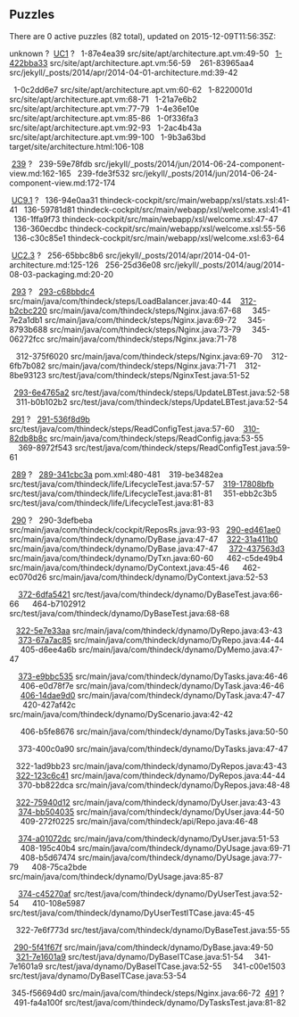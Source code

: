 ## Puzzles

There are 0 active puzzles (82 total), updated on 2015-12-09T11:56:35Z:

unknown ?
&nbsp;[UC1](https://github.com/yegor256/thindeck/issues/1) ?
&nbsp;&nbsp;1-87e4ea39 src/site/apt/architecture.apt.vm:49-50
&nbsp;&nbsp;[1-422bba33](https://github.com/yegor256/thindeck/issues/261) src/site/apt/architecture.apt.vm:56-59
&nbsp;&nbsp;&nbsp;261-83965aa4 src/jekyll/_posts/2014/apr/2014-04-01-architecture.md:39-42

&nbsp;&nbsp;1-0c2dd6e7 src/site/apt/architecture.apt.vm:60-62
&nbsp;&nbsp;1-8220001d src/site/apt/architecture.apt.vm:68-71
&nbsp;&nbsp;1-21a7e6b2 src/site/apt/architecture.apt.vm:77-79
&nbsp;&nbsp;1-4e36e10e src/site/apt/architecture.apt.vm:85-86
&nbsp;&nbsp;1-0f336fa3 src/site/apt/architecture.apt.vm:92-93
&nbsp;&nbsp;1-2ac4b43a src/site/apt/architecture.apt.vm:99-100
&nbsp;&nbsp;1-9b3a63bd target/site/architecture.html:106-108

&nbsp;[239](https://github.com/yegor256/thindeck/issues/239) ?
&nbsp;&nbsp;239-59e78fdb src/jekyll/_posts/2014/jun/2014-06-24-component-view.md:162-165
&nbsp;&nbsp;239-fde3f532 src/jekyll/_posts/2014/jun/2014-06-24-component-view.md:172-174

&nbsp;[UC9.1](https://github.com/yegor256/thindeck/issues/136) ?
&nbsp;&nbsp;136-94e0aa31 thindeck-cockpit/src/main/webapp/xsl/stats.xsl:41-41
&nbsp;&nbsp;136-59781d81 thindeck-cockpit/src/main/webapp/xsl/welcome.xsl:41-41
&nbsp;&nbsp;136-1ffa9f73 thindeck-cockpit/src/main/webapp/xsl/welcome.xsl:47-47
&nbsp;&nbsp;136-360ecdbc thindeck-cockpit/src/main/webapp/xsl/welcome.xsl:55-56
&nbsp;&nbsp;136-c30c85e1 thindeck-cockpit/src/main/webapp/xsl/welcome.xsl:63-64

&nbsp;[UC2.3](https://github.com/yegor256/thindeck/issues/256) ?
&nbsp;&nbsp;256-65bbc8b6 src/jekyll/_posts/2014/apr/2014-04-01-architecture.md:125-126
&nbsp;&nbsp;256-25d36e08 src/jekyll/_posts/2014/aug/2014-08-03-packaging.md:20-20

&nbsp;[293](https://github.com/yegor256/thindeck/issues/293) ?
&nbsp;&nbsp;[293-c68bbdc4](https://github.com/yegor256/thindeck/issues/312) src/main/java/com/thindeck/steps/LoadBalancer.java:40-44
&nbsp;&nbsp;&nbsp;[312-b2cbc220](https://github.com/yegor256/thindeck/issues/345) src/main/java/com/thindeck/steps/Nginx.java:67-68
&nbsp;&nbsp;&nbsp;&nbsp;345-7e2a1db1 src/main/java/com/thindeck/steps/Nginx.java:69-72
&nbsp;&nbsp;&nbsp;&nbsp;345-8793b688 src/main/java/com/thindeck/steps/Nginx.java:73-79
&nbsp;&nbsp;&nbsp;&nbsp;345-06272fcc src/main/java/com/thindeck/steps/Nginx.java:71-78

&nbsp;&nbsp;&nbsp;312-375f6020 src/main/java/com/thindeck/steps/Nginx.java:69-70
&nbsp;&nbsp;&nbsp;312-6fb7b082 src/main/java/com/thindeck/steps/Nginx.java:71-71
&nbsp;&nbsp;&nbsp;312-8be93123 src/test/java/com/thindeck/steps/NginxTest.java:51-52

&nbsp;&nbsp;[293-6e4765a2](https://github.com/yegor256/thindeck/issues/311) src/test/java/com/thindeck/steps/UpdateLBTest.java:52-58
&nbsp;&nbsp;&nbsp;311-b0b102b2 src/test/java/com/thindeck/steps/UpdateLBTest.java:52-54


&nbsp;[291](https://github.com/yegor256/thindeck/issues/291) ?
&nbsp;&nbsp;[291-536f8d9b](https://github.com/yegor256/thindeck/issues/310) src/test/java/com/thindeck/steps/ReadConfigTest.java:57-60
&nbsp;&nbsp;&nbsp;[310-82db8b8c](https://github.com/yegor256/thindeck/issues/369) src/main/java/com/thindeck/steps/ReadConfig.java:53-55
&nbsp;&nbsp;&nbsp;&nbsp;369-8972f543 src/test/java/com/thindeck/steps/ReadConfigTest.java:59-61



&nbsp;[289](https://github.com/yegor256/thindeck/issues/289) ?
&nbsp;&nbsp;[289-341cbc3a](https://github.com/yegor256/thindeck/issues/319) pom.xml:480-481
&nbsp;&nbsp;&nbsp;319-be3482ea src/test/java/com/thindeck/life/LifecycleTest.java:57-57
&nbsp;&nbsp;&nbsp;[319-17808bfb](https://github.com/yegor256/thindeck/issues/351) src/test/java/com/thindeck/life/LifecycleTest.java:81-81
&nbsp;&nbsp;&nbsp;&nbsp;351-ebb2c3b5 src/test/java/com/thindeck/life/LifecycleTest.java:81-83



&nbsp;[290](https://github.com/yegor256/thindeck/issues/290) ?
&nbsp;&nbsp;290-3defbeba src/main/java/com/thindeck/cockpit/ReposRs.java:93-93
&nbsp;&nbsp;[290-ed461ae0](https://github.com/yegor256/thindeck/issues/322) src/main/java/com/thindeck/dynamo/DyBase.java:47-47
&nbsp;&nbsp;&nbsp;[322-31a411b0](https://github.com/yegor256/thindeck/issues/372) src/main/java/com/thindeck/dynamo/DyBase.java:47-47
&nbsp;&nbsp;&nbsp;&nbsp;[372-437563d3](https://github.com/yegor256/thindeck/issues/462) src/main/java/com/thindeck/dynamo/DyTxn.java:60-60
&nbsp;&nbsp;&nbsp;&nbsp;&nbsp;462-c5de49b4 src/main/java/com/thindeck/dynamo/DyContext.java:45-46
&nbsp;&nbsp;&nbsp;&nbsp;&nbsp;462-ec070d26 src/main/java/com/thindeck/dynamo/DyContext.java:52-53

&nbsp;&nbsp;&nbsp;&nbsp;[372-6dfa5421](https://github.com/yegor256/thindeck/issues/464) src/test/java/com/thindeck/dynamo/DyBaseTest.java:66-66
&nbsp;&nbsp;&nbsp;&nbsp;&nbsp;464-b7102912 src/test/java/com/thindeck/dynamo/DyBaseTest.java:68-68


&nbsp;&nbsp;&nbsp;[322-5e7e33aa](https://github.com/yegor256/thindeck/issues/373) src/main/java/com/thindeck/dynamo/DyRepo.java:43-43
&nbsp;&nbsp;&nbsp;&nbsp;[373-67a7ac85](https://github.com/yegor256/thindeck/issues/405) src/main/java/com/thindeck/dynamo/DyRepo.java:44-44
&nbsp;&nbsp;&nbsp;&nbsp;&nbsp;405-d6ee4a6b src/main/java/com/thindeck/dynamo/DyMemo.java:47-47

&nbsp;&nbsp;&nbsp;&nbsp;[373-e9bbc535](https://github.com/yegor256/thindeck/issues/406) src/main/java/com/thindeck/dynamo/DyTasks.java:46-46
&nbsp;&nbsp;&nbsp;&nbsp;&nbsp;406-e0d78f7e src/main/java/com/thindeck/dynamo/DyTask.java:46-46
&nbsp;&nbsp;&nbsp;&nbsp;&nbsp;[406-14dae9d0](https://github.com/yegor256/thindeck/issues/420) src/main/java/com/thindeck/dynamo/DyTask.java:47-47
&nbsp;&nbsp;&nbsp;&nbsp;&nbsp;&nbsp;420-427af42c src/main/java/com/thindeck/dynamo/DyScenario.java:42-42

&nbsp;&nbsp;&nbsp;&nbsp;&nbsp;406-b5fe8676 src/main/java/com/thindeck/dynamo/DyTasks.java:50-50

&nbsp;&nbsp;&nbsp;&nbsp;373-400c0a90 src/main/java/com/thindeck/dynamo/DyTasks.java:47-47

&nbsp;&nbsp;&nbsp;322-1ad9bb23 src/main/java/com/thindeck/dynamo/DyRepos.java:43-43
&nbsp;&nbsp;&nbsp;[322-123c6c41](https://github.com/yegor256/thindeck/issues/370) src/main/java/com/thindeck/dynamo/DyRepos.java:44-44
&nbsp;&nbsp;&nbsp;&nbsp;370-bb822dca src/main/java/com/thindeck/dynamo/DyRepos.java:48-48

&nbsp;&nbsp;&nbsp;[322-75940d12](https://github.com/yegor256/thindeck/issues/374) src/main/java/com/thindeck/dynamo/DyUser.java:43-43
&nbsp;&nbsp;&nbsp;&nbsp;[374-bb504035](https://github.com/yegor256/thindeck/issues/409) src/main/java/com/thindeck/dynamo/DyUser.java:44-50
&nbsp;&nbsp;&nbsp;&nbsp;&nbsp;409-272f0225 src/main/java/com/thindeck/api/Repo.java:46-48

&nbsp;&nbsp;&nbsp;&nbsp;[374-a01072dc](https://github.com/yegor256/thindeck/issues/408) src/main/java/com/thindeck/dynamo/DyUser.java:51-53
&nbsp;&nbsp;&nbsp;&nbsp;&nbsp;408-195c40b4 src/main/java/com/thindeck/dynamo/DyUsage.java:69-71
&nbsp;&nbsp;&nbsp;&nbsp;&nbsp;408-b5d67474 src/main/java/com/thindeck/dynamo/DyUsage.java:77-79
&nbsp;&nbsp;&nbsp;&nbsp;&nbsp;408-75ca2bde src/main/java/com/thindeck/dynamo/DyUsage.java:85-87

&nbsp;&nbsp;&nbsp;&nbsp;[374-c45270af](https://github.com/yegor256/thindeck/issues/410) src/test/java/com/thindeck/dynamo/DyUserTest.java:52-54
&nbsp;&nbsp;&nbsp;&nbsp;&nbsp;410-108e5987 src/test/java/com/thindeck/dynamo/DyUserTestITCase.java:45-45


&nbsp;&nbsp;&nbsp;322-7e6f773d src/test/java/com/thindeck/dynamo/DyBaseTest.java:55-55

&nbsp;&nbsp;[290-5f41f67f](https://github.com/yegor256/thindeck/issues/321) src/main/java/com/thindeck/dynamo/DyBase.java:49-50
&nbsp;&nbsp;&nbsp;[321-7e1601a9](https://github.com/yegor256/thindeck/issues/341) src/test/java/dynamo/DyBaseITCase.java:51-54
&nbsp;&nbsp;&nbsp;&nbsp;341-7e1601a9 src/test/java/dynamo/DyBaseITCase.java:52-55
&nbsp;&nbsp;&nbsp;&nbsp;341-c00e1503 src/test/java/dynamo/DyBaseITCase.java:53-54



&nbsp;345-f56694d0 src/main/java/com/thindeck/steps/Nginx.java:66-72
&nbsp;[491](https://github.com/yegor256/thindeck/issues/491) ?
&nbsp;&nbsp;491-fa4a100f src/test/java/com/thindeck/dynamo/DyTasksTest.java:81-82

